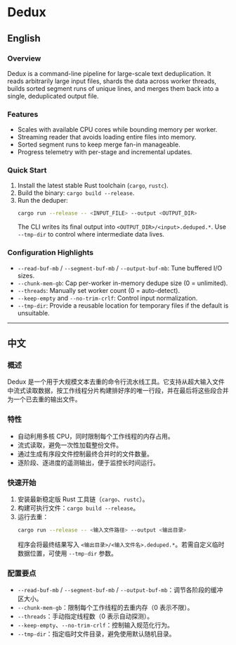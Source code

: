 # Dedux

## English

### Overview

Dedux is a command-line pipeline for large-scale text deduplication. It reads arbitrarily large input files, shards the data across worker threads, builds sorted segment runs of unique lines, and merges them back into a single, deduplicated output file.

### Features

- Scales with available CPU cores while bounding memory per worker.
- Streaming reader that avoids loading entire files into memory.
- Sorted segment runs to keep merge fan-in manageable.
- Progress telemetry with per-stage and incremental updates.

### Quick Start

1. Install the latest stable Rust toolchain (`cargo`, `rustc`).
2. Build the binary: `cargo build --release`.
3. Run the deduper:
   ```bash
   cargo run --release -- <INPUT_FILE> --output <OUTPUT_DIR>
   ```
   The CLI writes its final output into `<OUTPUT_DIR>/<input>.deduped.*`. Use `--tmp-dir` to control where intermediate data lives.

### Configuration Highlights

- `--read-buf-mb` / `--segment-buf-mb` / `--output-buf-mb`: Tune buffered I/O sizes.
- `--chunk-mem-gb`: Cap per-worker in-memory dedupe size (0 = unlimited).
- `--threads`: Manually set worker count (0 = auto-detect).
- `--keep-empty` and `--no-trim-crlf`: Control input normalization.
- `--tmp-dir`: Provide a reusable location for temporary files if the default is unsuitable.

---

## 中文

### 概述

Dedux 是一个用于大规模文本去重的命令行流水线工具。它支持从超大输入文件中流式读取数据，按工作线程分片构建排好序的唯一行段，并在最后将这些段合并为一个已去重的输出文件。

### 特性

- 自动利用多核 CPU，同时限制每个工作线程的内存占用。
- 流式读取，避免一次性加载整份文件。
- 通过生成有序段文件控制最终合并时的文件数量。
- 逐阶段、逐进度的遥测输出，便于监控长时间运行。

### 快速开始

1. 安装最新稳定版 Rust 工具链（`cargo`、`rustc`）。
2. 构建可执行文件：`cargo build --release`。
3. 运行去重：
   ```bash
   cargo run --release -- <输入文件路径> --output <输出目录>
   ```
   程序会将最终结果写入 `<输出目录>/<输入文件名>.deduped.*`。若需自定义临时数据位置，可使用 `--tmp-dir` 参数。

### 配置要点

- `--read-buf-mb` / `--segment-buf-mb` / `--output-buf-mb`：调节各阶段的缓冲区大小。
- `--chunk-mem-gb`：限制每个工作线程的去重内存（0 表示不限）。
- `--threads`：手动指定线程数（0 表示自动探测）。
- `--keep-empty`、`--no-trim-crlf`：控制输入规范化行为。
- `--tmp-dir`：指定临时文件目录，避免使用默认随机目录。
